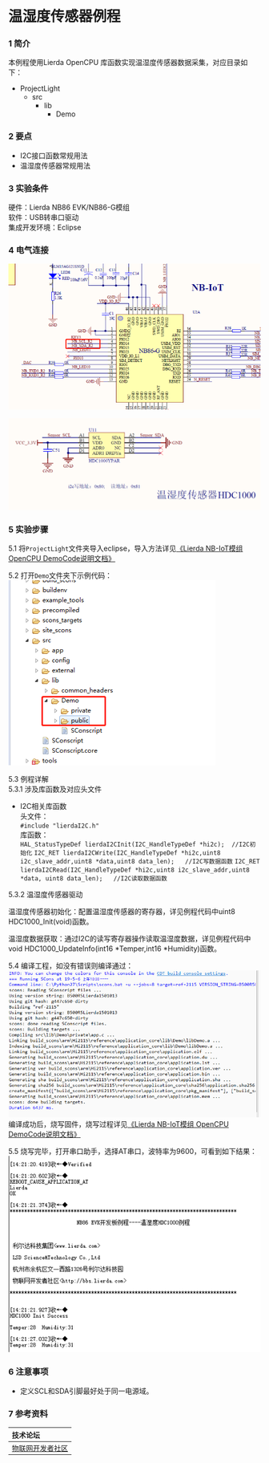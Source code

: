 # 温湿度传感器例程

### 1 简介

本例程使用Lierda OpenCPU 库函数实现温湿度传感器数据采集，对应目录如下：

- ProjectLight
  - src
    - lib
      - Demo

### 2 要点

- I2C接口函数常规用法
- 温湿度传感器常规用法

### 3 实验条件

硬件：Lierda NB86 EVK/NB86-G模组  
软件：USB转串口驱动  
集成开发环境：Eclipse  

### 4 电气连接
![HDC1000传感器连接示意图](../../Picture/HDC1000电气连接1.png)

![HDC1000传感器连接示意图](../../Picture/HDC1000电气连接2.png)
### 5 实验步骤
5.1 将`ProjectLight`文件夹导入eclipse，导入方法详见[《Lierda NB-IoT模组 OpenCPU DemoCode说明文档》
](../../Doc/基本资料/Lierda_NB-IoT模组OpenCPU_DEMO说明文档V1.8_190403.pdf)

5.2 打开`Demo`文件夹下示例代码：  
![示例代码](../../Picture/光感示例代码1.png)

5.3 例程详解  
5.3.1 涉及库函数及对应头文件  
- I2C相关库函数  
头文件：  
`#include "lierdaI2C.h"`  
库函数：  
`HAL_StatusTypeDef lierdaI2CInit(I2C_HandleTypeDef *hi2c);	//I2C初始化`
`I2C_RET lierdaI2CWrite(I2C_HandleTypeDef *hi2c,uint8 i2c_slave_addr,uint8 *data,uint8 data_len);	//I2C写数据函数`
`I2C_RET lierdaI2CRead(I2C_HandleTypeDef *hi2c,uint8 i2c_slave_addr,uint8 *data, uint8 data_len); 	//I2C读取数据函数`

5.3.2 温湿度传感器驱动

温湿度传感器初始化：配置温湿度传感器的寄存器，详见例程代码中uint8 HDC1000_Init(void)函数。

温湿度数据获取：通过I2C的读写寄存器操作读取温湿度数据，详见例程代码中void HDC1000_UpdateInfo(int16 *Temper,int16 *Humidity)函数。


5.4  编译工程，如没有错误则编译通过：  
![编译结果](../../Picture/编译结果.jpg)  
编译成功后，烧写固件，烧写过程详见[《Lierda NB-IoT模组 OpenCPU DemoCode说明文档》
](../../Doc/基本资料/Lierda_NB-IoT模组OpenCPU_DEMO说明文档V1.8_190403.pdf)

5.5 烧写完毕，打开串口助手，选择AT串口，波特率为9600，可看到如下结果：  
![结果展示](../../Picture/HDC1000结果.png)

### 6 注意事项

- 定义SCL和SDA引脚最好处于同一电源域。


### 7 参考资料

| 技术论坛 |
| :----------- |
| [物联网开发者社区](http://bbs.lierda.com) |